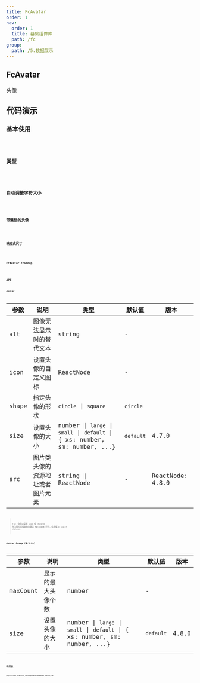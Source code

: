 ```yaml
---
title: FcAvatar
order: 1
nav:
  order: 1
  title: 基础组件库
  path: /fc
group:
  path: /5.数据展示
---
```


## FcAvatar 

 头像


## 代码演示

### 基本使用

<code src="./demo/base01.tsx" />

### 类型

<code src="./demo/base02.tsx" />

### 自动调整字符大小

<code src="./demo/base03.tsx" />

### 带徽标的头像

<code src="./demo/base04.tsx" />

### 响应式尺寸

<code src="./demo/base05.tsx" />

### FcAvatar.FcGroup

<code src="./demo/base06.tsx" />

## API

### Avatar

| 参数 | 说明 | 类型 | 默认值 | 版本 |
| --- | --- | --- | --- | --- |
| alt | 图像无法显示时的替代文本 | string | - |  |
| icon | 设置头像的自定义图标 | ReactNode | - |  |
| shape | 指定头像的形状 | `circle` \| `square` | `circle` |  |
| size | 设置头像的大小 | number \| `large` \| `small` \| `default` \| { xs: number, sm: number, ...} | `default` | 4.7.0 |
| src | 图片类头像的资源地址或者图片元素 | string \| ReactNode | - | ReactNode: 4.8.0 |


> Tip：你可以设置 `icon` 或 `children` 作为图片加载失败的默认 fallback 行为，优先级为 `icon` > `children`

### Avatar.Group (4.5.0+)

| 参数 | 说明 | 类型 | 默认值 | 版本 |
| --- | --- | --- | --- | --- |
| maxCount | 显示的最大头像个数 | number | - |  |
| size | 设置头像的大小 | number \| `large` \| `small` \| `default` \| { xs: number, sm: number, ...} | `default` | 4.8.0 |




### 待开放
```tsx | pure
gap,srcSet,onError,maxPopoverPlacement,maxStyle
```
<div style="display:none">
丢弃的属性：
| gap | 字符类型距离左右两侧边界单位像素 | number | 4 | 4.3.0 |
| srcSet | 设置图片类头像响应式资源地址 | string | - |  |
| onError | 图片加载失败的事件，返回 false 会关闭组件默认的 fallback 行为 | () => boolean | - |  |

| maxPopoverPlacement | 多余头像气泡弹出位置 | `top` \| `bottom` | `top` |  |
| maxStyle | 多余头像样式 | CSSProperties | - |  |
</div>

